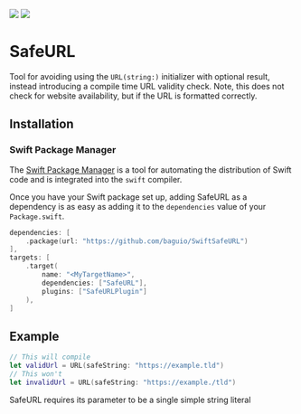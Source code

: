 [![](https://img.shields.io/endpoint?url=https%3A%2F%2Fswiftpackageindex.com%2Fapi%2Fpackages%2Fbaguio%2FSwiftSafeURL%2Fbadge%3Ftype%3Dswift-versions)](https://swiftpackageindex.com/baguio/SwiftSafeURL)
[![](https://img.shields.io/endpoint?url=https%3A%2F%2Fswiftpackageindex.com%2Fapi%2Fpackages%2Fbaguio%2FSwiftSafeURL%2Fbadge%3Ftype%3Dplatforms)](https://swiftpackageindex.com/baguio/SwiftSafeURL)

# SafeURL

Tool for avoiding using the `URL(string:)` initializer with optional result, instead introducing a compile time URL validity check. Note, this does not check for website availability, but if the URL is formatted correctly.

## Installation

### Swift Package Manager

The [Swift Package Manager](https://swift.org/package-manager/) is a tool for automating the distribution of Swift code and is integrated into the `swift` compiler. 

Once you have your Swift package set up, adding SafeURL as a dependency is as easy as adding it to the `dependencies` value of your `Package.swift`.

```swift
dependencies: [
    .package(url: "https://github.com/baguio/SwiftSafeURL")
],
targets: [
    .target(
        name: "<MyTargetName>",
        dependencies: ["SafeURL"],
        plugins: ["SafeURLPlugin"]
    ),
]
```

## Example

```swift
// This will compile
let validUrl = URL(safeString: "https://example.tld")
// This won't
let invalidUrl = URL(safeString: "https://example./tld")
```

SafeURL requires its parameter to be a single simple string literal 
